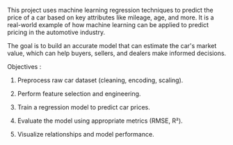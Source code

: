 This project uses machine learning regression techniques to predict the price of a car based on key attributes like  mileage, age, and more. It is a real-world example of how machine learning can be applied to predict pricing in the automotive industry.

The goal is to build an accurate model that can estimate the car's market value, which can help buyers, sellers, and dealers make informed decisions.

Objectives :

1. Preprocess raw car dataset (cleaning, encoding, scaling).

2. Perform feature selection and engineering.

3. Train a regression model to predict car prices.

4. Evaluate the model using appropriate metrics (RMSE, R²).

5. Visualize relationships and model performance.
